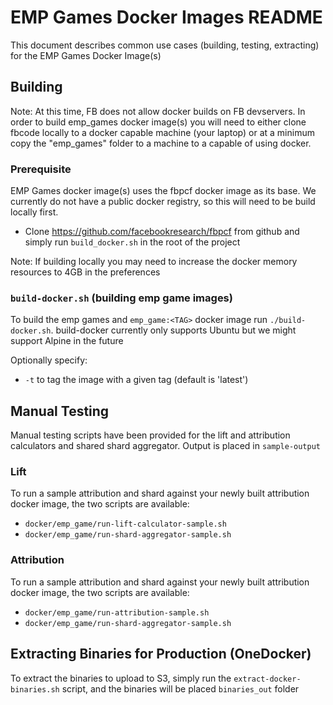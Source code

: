 # EMP Games Docker Images README
This document describes common use cases (building, testing, extracting) for the EMP Games Docker Image(s)

## Building

Note: At this time, FB does not allow docker builds on FB devservers.  In order to build emp_games docker image(s) you will need to either clone
fbcode locally to a docker capable machine (your laptop) or at a minimum copy the "emp_games" folder to a machine to a capable of using docker.

### Prerequisite

EMP Games docker image(s) uses the fbpcf docker image as its base.  We currently do not have a public docker registry, so this will need to be build locally first.
* Clone https://github.com/facebookresearch/fbpcf from github and simply run `build_docker.sh` in the root of the project

Note: If building locally you may need to increase the docker memory resources to 4GB in the preferences

### `build-docker.sh` (building emp game images)

To build the emp games and `emp_game:<TAG>` docker image run `./build-docker.sh`. build-docker currently only supports Ubuntu but we might support Alpine in the future

Optionally specify:
* `-t` to tag the image with a given tag (default is 'latest')


## Manual Testing

Manual testing scripts have been provided for the lift and attribution calculators and shared shard aggregator.  Output is placed in `sample-output`

### Lift
To run a sample attribution and shard against your newly built attribution docker image, the two scripts are available:
* `docker/emp_game/run-lift-calculator-sample.sh`
* `docker/emp_game/run-shard-aggregator-sample.sh`


### Attribution
To run a sample attribution and shard against your newly built attribution docker image, the two scripts are available:
* `docker/emp_game/run-attribution-sample.sh`
* `docker/emp_game/run-shard-aggregator-sample.sh`

## Extracting Binaries for Production (OneDocker)

To extract the binaries to upload to S3, simply run the `extract-docker-binaries.sh` script, and the binaries will be placed `binaries_out` folder

